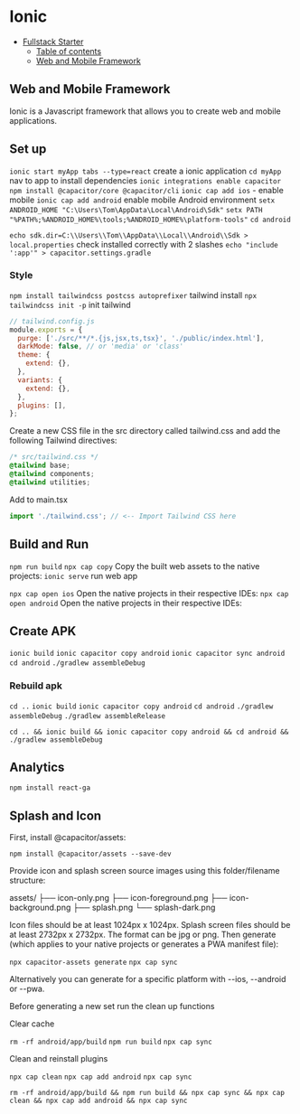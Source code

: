 # Ionic

- [Fullstack Starter](#fullstack-starter)
  - [Table of contents](#table-of-contents)
  - [Web and Mobile Framework](#web-and-mobile-framework)

## Web and Mobile Framework

Ionic is a Javascript framework that allows you to create web and mobile applications.

## Set up

`ionic start myApp tabs --type=react` create a ionic application
`cd myApp` nav to app to install dependencies
`ionic integrations enable capacitor`
`npm install @capacitor/core @capacitor/cli`
`ionic cap add ios` - enable mobile
`ionic cap add android` enable mobile
Android environment
`setx ANDROID_HOME "C:\Users\Tom\AppData\Local\Android\Sdk"`
`setx PATH "%PATH%;%ANDROID_HOME%\tools;%ANDROID_HOME%\platform-tools"`
`cd android`

`echo sdk.dir=C:\\Users\\Tom\\AppData\\Local\\Android\\Sdk > local.properties` check installed correctly with 2 slashes
`echo "include ':app'" > capacitor.settings.gradle`

### Style

`npm install tailwindcss postcss autoprefixer` tailwind install
`npx tailwindcss init -p` init tailwind

```js
// tailwind.config.js
module.exports = {
  purge: ['./src/**/*.{js,jsx,ts,tsx}', './public/index.html'],
  darkMode: false, // or 'media' or 'class'
  theme: {
    extend: {},
  },
  variants: {
    extend: {},
  },
  plugins: [],
};
```

Create a new CSS file in the src directory called tailwind.css and add the following Tailwind directives:

```css
/* src/tailwind.css */
@tailwind base;
@tailwind components;
@tailwind utilities;
```

Add to main.tsx

```js
import './tailwind.css'; // <-- Import Tailwind CSS here
```

## Build and Run

`npm run build`
`npx cap copy` Copy the built web assets to the native projects:
`ionic serve` run web app

`npx cap open ios` Open the native projects in their respective IDEs:
`npx cap open android` Open the native projects in their respective IDEs:

## Create APK

`ionic build`
`ionic capacitor copy android`
`ionic capacitor sync android`
`cd android`
`./gradlew assembleDebug`

### Rebuild apk

`cd ..`
`ionic build`
`ionic capacitor copy android`
`cd android`
`./gradlew assembleDebug`
`./gradlew assembleRelease`

`cd .. && ionic build && ionic capacitor copy android && cd android && ./gradlew assembleDebug`

## Analytics

`npm install react-ga`

## Splash and Icon

First, install @capacitor/assets:

`npm install @capacitor/assets --save-dev`

Provide icon and splash screen source images using this folder/filename structure:

assets/
├── icon-only.png
├── icon-foreground.png
├── icon-background.png
├── splash.png
└── splash-dark.png

Icon files should be at least 1024px x 1024px.
Splash screen files should be at least 2732px x 2732px.
The format can be jpg or png.
Then generate (which applies to your native projects or generates a PWA manifest file):

`npx capacitor-assets generate`
`npx cap sync`

Alternatively you can generate for a specific platform with --ios, --android or --pwa.

Before generating a new set run the clean up functions

Clear cache

`rm -rf android/app/build`
`npm run build`
`npx cap sync`

Clean and reinstall plugins

`npx cap clean`
`npx cap add android`
`npx cap sync`

`rm -rf android/app/build && npm run build && npx cap sync && npx cap clean && npx cap add android && npx cap sync`
